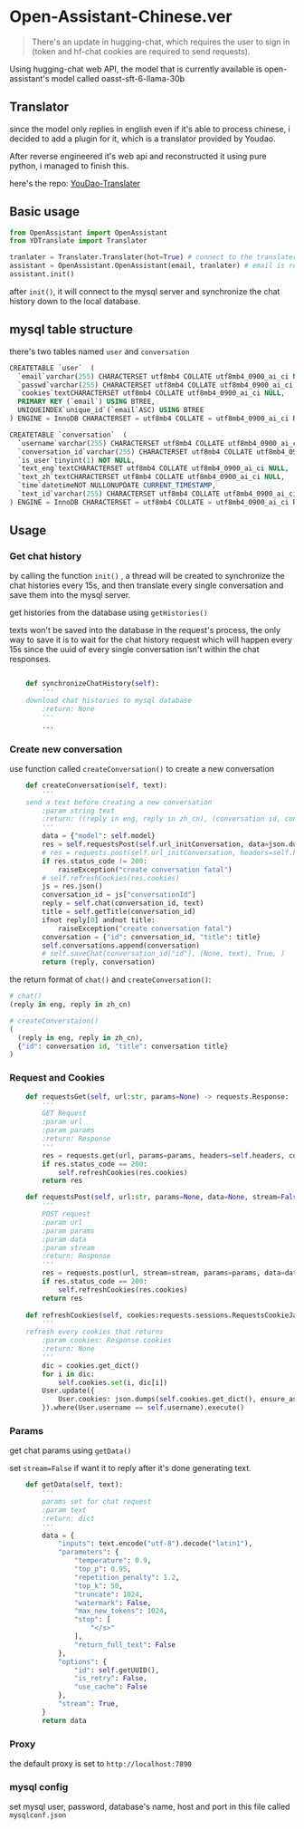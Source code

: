 # Open-Assistant-Chinese.ver

> There's an update in hugging-chat, which requires the user to sign in (token and hf-chat cookies are required to send requests).

Using hugging-chat web API, the model that is currently available is open-assistant's model called oasst-sft-6-llama-30b

## Translator

since the model only replies in english even if it's able to process chinese, i decided to add a plugin for it, which is a translator provided by Youdao.

After reverse engineered it's web api and reconstructed it using pure python, i managed to finish this.

here's the repo: [YouDao-Translater](https://github.com/ogios/YouDao-Translater)

## Basic usage

```python
from OpenAssistant import OpenAssistant
from YDTranslate import Translater

tranlater = Translater.Translater(hot=True) # connect to the translater using default params
assistant = OpenAssistant.OpenAssistant(email, tranlater) # email is refered to the sign in email
assistant.init()

```

after `init()`, it will connect to the mysql server and synchronize the chat history down to the local database.

## mysql table structure

there's two tables named  `user` and  `conversation`

```sql
CREATETABLE `user`  (
  `email`varchar(255) CHARACTERSET utf8mb4 COLLATE utf8mb4_0900_ai_ci NOT NULL,
  `passwd`varchar(255) CHARACTERSET utf8mb4 COLLATE utf8mb4_0900_ai_ci NOT NULL,
  `cookies`textCHARACTERSET utf8mb4 COLLATE utf8mb4_0900_ai_ci NULL,
  PRIMARY KEY (`email`) USING BTREE,
  UNIQUEINDEX`unique_id`(`email`ASC) USING BTREE
) ENGINE = InnoDB CHARACTERSET = utf8mb4 COLLATE = utf8mb4_0900_ai_ci ROW_FORMAT = Dynamic;

CREATETABLE `conversation`  (
  `username`varchar(255) CHARACTERSET utf8mb4 COLLATE utf8mb4_0900_ai_ci NOT NULL,
  `conversation_id`varchar(255) CHARACTERSET utf8mb4 COLLATE utf8mb4_0900_ai_ci NOT NULL,
  `is_user`tinyint(1) NOT NULL,
  `text_eng`textCHARACTERSET utf8mb4 COLLATE utf8mb4_0900_ai_ci NULL,
  `text_zh`textCHARACTERSET utf8mb4 COLLATE utf8mb4_0900_ai_ci NULL,
  `time`datetimeNOT NULLONUPDATE CURRENT_TIMESTAMP,
  `text_id`varchar(255) CHARACTERSET utf8mb4 COLLATE utf8mb4_0900_ai_ci NULLDEFAULTNULL
) ENGINE = InnoDB CHARACTERSET = utf8mb4 COLLATE = utf8mb4_0900_ai_ci ROW_FORMAT = Dynamic;

```

## Usage

### Get chat history

by calling the function `init()` , a thread will be created to synchronize the chat histories every 15s, and then translate every single conversation and save them into the mysql server.

get histories from the database using `getHistories()`

texts won't be saved into the database in the request's process, the only way to save it is to wait for the chat history request which will happen every 15s since the uuid of every single conversation isn't within the chat responses.

```python

    def synchronizeChatHistory(self):
        '''
	download chat histories to mysql database
        :return: None
        '''
        ...

```

### Create new conversation

use function called `createConversation()` to create a new conversation

```python
    def createConversation(self, text):
        '''
	send a text before creating a new conversation
        :param string text
        :return: ((reply in eng, reply in zh_cn), (conversation id, conversation title))
        '''
        data = {"model": self.model}
        res = self.requestsPost(self.url_initConversation, data=json.dumps(data))
        # res = requests.post(self.url_initConversation, headers=self.headers, cookies=self.cookies, proxies=self.proxies)
        if res.status_code != 200:
            raiseException("create conversation fatal")
        # self.refreshCookies(res.cookies)
        js = res.json()
        conversation_id = js["conversationId"]
        reply = self.chat(conversation_id, text)
        title = self.getTitle(conversation_id)
        ifnot reply[0] andnot title:
            raiseException("create conversation fatal")
        conversation = {"id": conversation_id, "title": title}
        self.conversations.append(conversation)
        # self.saveChat(conversation_id["id"], (None, text), True, )
        return (reply, conversation)

```

the return format of `chat()` and `createConversation()`:

```python
# chat()
(reply in eng, reply in zh_cn)

# createConverstaion()
(
  (reply in eng, reply in zh_cn),
  {"id": conversation id, "title": conversation title}
)

```

### Request and Cookies

```python
    def requestsGet(self, url:str, params=None) -> requests.Response:
        '''
        GET Request
        :param url
        :param params
        :return: Response
        '''
        res = requests.get(url, params=params, headers=self.headers, cookies=self.cookies, proxies=self.proxies)
        if res.status_code == 200:
            self.refreshCookies(res.cookies)
        return res

    def requestsPost(self, url:str, params=None, data=None, stream=False) -> requests.Response:
        '''
        POST request
        :param url
        :param params
        :param data
        :param stream
        :return: Response
        '''
        res = requests.post(url, stream=stream, params=params, data=data, headers=self.headers, cookies=self.cookies, proxies=self.proxies)
        if res.status_code == 200:
            self.refreshCookies(res.cookies)
        return res
  
    def refreshCookies(self, cookies:requests.sessions.RequestsCookieJar):
        '''
	refresh every cookies that returns 
        :param cookies: Response.cookies
        :return: None
        '''
        dic = cookies.get_dict()
        for i in dic:
            self.cookies.set(i, dic[i])
        User.update({
            User.cookies: json.dumps(self.cookies.get_dict(), ensure_ascii=True)
        }).where(User.username == self.username).execute()

```

### Params

get chat params using `getData()`

set `stream=False` if want it to reply after it's done generating text.

```python
    def getData(self, text):
        '''
        params set for chat request
        :param text
        :return: dict
        '''
        data = {
            "inputs": text.encode("utf-8").decode("latin1"),
            "parameters": {
                "temperature": 0.9,
                "top_p": 0.95,
                "repetition_penalty": 1.2,
                "top_k": 50,
                "truncate": 1024,
                "watermark": False,
                "max_new_tokens": 1024,
                "stop": [
                    "</s>"
                ],
                "return_full_text": False
            },
            "options": {
                "id": self.getUUID(),
                "is_retry": False,
                "use_cache": False
            },
            "stream": True,
        }
        return data

```

### Proxy

the default proxy is set to `http://localhost:7890`

### mysql config

set mysql user, password, database's name, host and port in this file called `mysqlconf.json`
